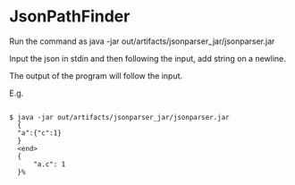 # JsonPathFinder

Run the command as
  java -jar out/artifacts/jsonparser_jar/jsonparser.jar

Input the json in stdin and then following the input, add string <end> on a newline.

The output of the program will follow the input.

E.g.

```

$ java -jar out/artifacts/jsonparser_jar/jsonparser.jar
  {
  "a":{"c":1}
  }
  <end>
  {
      "a.c": 1
  }%

```

